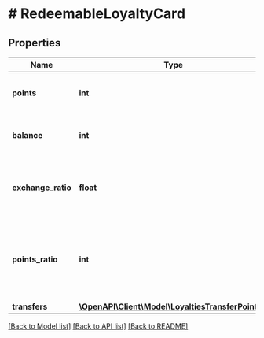 # # RedeemableLoyaltyCard

## Properties

Name | Type | Description | Notes
------------ | ------------- | ------------- | -------------
**points** | **int** | Total points incurred over lifespan of loyalty card. | [optional]
**balance** | **int** | Points available for reward redemption. | [optional]
**exchange_ratio** | **float** | The cash equivalent of the points defined in the points_ratio property. | [optional]
**points_ratio** | **int** | The number of loyalty points that will map to the predefined cash amount defined by the exchange_ratio property. | [optional]
**transfers** | [**\OpenAPI\Client\Model\LoyaltiesTransferPoints[]**](LoyaltiesTransferPoints.md) |  | [optional]

[[Back to Model list]](../../README.md#models) [[Back to API list]](../../README.md#endpoints) [[Back to README]](../../README.md)
